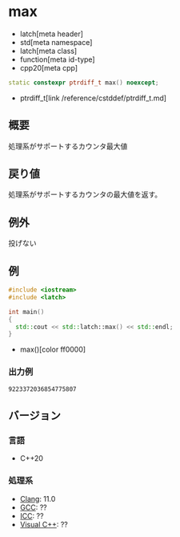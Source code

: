 # max
* latch[meta header]
* std[meta namespace]
* latch[meta class]
* function[meta id-type]
* cpp20[meta cpp]

```cpp
static constexpr ptrdiff_t max() noexcept;
```
* ptrdiff_t[link /reference/cstddef/ptrdiff_t.md]

## 概要
処理系がサポートするカウンタ最大値


## 戻り値
処理系がサポートするカウンタの最大値を返す。


## 例外
投げない


## 例
```cpp example
#include <iostream>
#include <latch>

int main()
{
  std::cout << std::latch::max() << std::endl;
}
```
* max()[color ff0000]

### 出力例
```
9223372036854775807
```


## バージョン
### 言語
- C++20

### 処理系
- [Clang](/implementation.md#clang): 11.0
- [GCC](/implementation.md#gcc): ??
- [ICC](/implementation.md#icc): ??
- [Visual C++](/implementation.md#visual_cpp): ??
